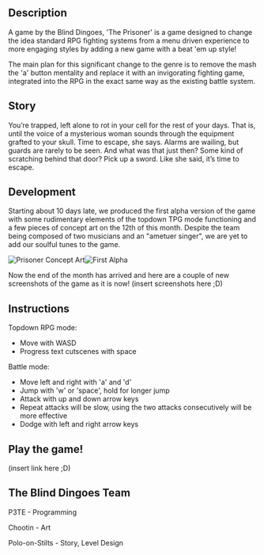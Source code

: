 ## Description
A game by the Blind Dingoes, 'The Prisoner' is a game designed to change the idea standard RPG fighting systems
from a menu driven experience to more engaging styles by adding a new game with a beat 'em up style!

The main plan for this significant change to the genre is to remove the mash the 'a' button mentality and replace
it with an invigorating fighting game, integrated into the RPG in the exact same way as the existing battle system.

## Story
You’re trapped, left alone to rot in your cell for the rest of your days. That is, until the voice of a mysterious woman sounds through the equipment grafted to your skull. Time to escape, she says. Alarms are wailing, but guards are rarely to be seen. And what was that just then? Some kind of scratching behind that door? Pick up a sword. Like she said, it’s time to escape.

## Development
Starting about 10 days late, we produced the first alpha version of the game with some rudimentary elements of the topdown TPG mode functioning and a few pieces of concept art on the 12th of this month. Despite the team being composed of two musicians and an "ametuer singer", we are yet to add our soulful tunes to the game.

![Prisoner Concept Art](https://dl.dropboxusercontent.com/s/1rk4hagb6kaof9b/concept_art.jpg?dl=1&token_hash=AAF_lZEvSXKRjAwtc-LDRFfJ5W_FOZnKR7J3WPS61NbSVQ)![First Alpha](https://dl.dropboxusercontent.com/s/rl0ov42hgisix2o/12_11-small.jpg?dl=1&token_hash=AAG5jc-PE5OIIyd8jGrFci1D2pluBhuTWQ3rL3NxTG06XQ)

Now the end of the month has arrived and here are a couple of new screenshots of the game as it is now!
(insert screenshots here ;D)

## Instructions
Topdown RPG mode:
* Move with WASD
* Progress text cutscenes with space

Battle mode:
* Move left and right with 'a' and 'd'
* Jump with 'w' or 'space', hold for longer jump
* Attack with up and down arrow keys
* Repeat attacks will be slow, using the two attacks consecutively will be more effective
* Dodge with left and right arrow keys


## Play the game!
(insert link here ;D)

## The Blind Dingoes Team
P3TE - Programming

Chootin - Art

Polo-on-Stilts - Story, Level Design
